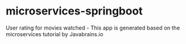 # microservices-springboot
User rating for movies watched - This app is generated based on the microservices tutorial by Javabrains.io
